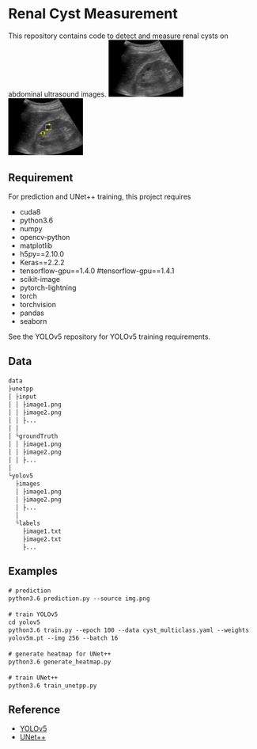 # Renal Cyst Measurement

This repository contains code to detect and measure renal cysts on abdominal ultrasound images.
<img src="https://github.com/henyo245/RenalCystMeasurement/blob/master/img.png" width=30% height=30%> <img src="https://github.com/henyo245/RenalCystMeasurement/blob/master/img_pred.png" width=30% height=30%>
## Requirement
For prediction and UNet++ training, this project requires 
- cuda8
- python3.6
- numpy
- opencv-python
- matplotlib
- h5py==2.10.0
- Keras==2.2.2
- tensorflow-gpu==1.4.0
#tensorflow-gpu==1.4.1
- scikit-image
- pytorch-lightning
- torch
- torchvision
- pandas
- seaborn

See the YOLOv5 repository for YOLOv5 training requirements.

## Data
```
data
├unetpp
│ ├input
│ │ ├image1.png
│ │ ├image2.png
│ │ ├...
│ │
│ └groundTruth
│ │ ├image1.png
│ │ ├image2.png
│ │ ├...
│ 
└yolov5
  ├images
  │ ├image1.png
  │ ├image2.png
  │ ├...
  │
  └labels
    ├image1.txt
    ├image2.txt
    ├...
```

## Examples
```
# prediction
python3.6 prediction.py --source img.png

# train YOLOv5
cd yolov5
python3.6 train.py --epoch 100 --data cyst_multiclass.yaml --weights yolov5m.pt --img 256 --batch 16

# generate heatmap for UNet++
python3.6 generate_heatmap.py

# train UNet++
python3.6 train_unetpp.py
```

## Reference
- [YOLOv5](https://github.com/ultralytics/yolov5)
- [UNet++](https://github.com/MrGiovanni/UNetPlusPlus)
